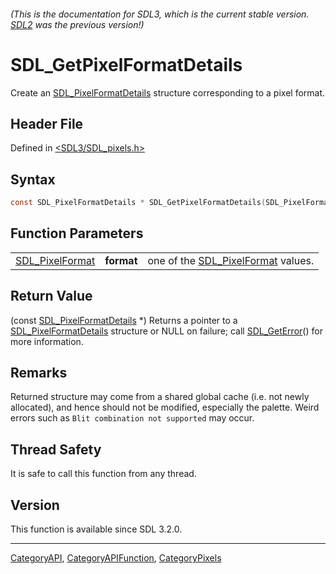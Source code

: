 ###### (This is the documentation for SDL3, which is the current stable version. [SDL2](https://wiki.libsdl.org/SDL2/) was the previous version!)
# SDL_GetPixelFormatDetails

Create an [SDL_PixelFormatDetails](SDL_PixelFormatDetails) structure corresponding to a pixel format.

## Header File

Defined in [<SDL3/SDL_pixels.h>](https://github.com/libsdl-org/SDL/blob/main/include/SDL3/SDL_pixels.h)

## Syntax

```c
const SDL_PixelFormatDetails * SDL_GetPixelFormatDetails(SDL_PixelFormat format);
```

## Function Parameters

|                                    |            |                                                       |
| ---------------------------------- | ---------- | ----------------------------------------------------- |
| [SDL_PixelFormat](SDL_PixelFormat) | **format** | one of the [SDL_PixelFormat](SDL_PixelFormat) values. |

## Return Value

(const [SDL_PixelFormatDetails](SDL_PixelFormatDetails) *) Returns a
pointer to a [SDL_PixelFormatDetails](SDL_PixelFormatDetails) structure or
NULL on failure; call [SDL_GetError](SDL_GetError)() for more information.

## Remarks

Returned structure may come from a shared global cache (i.e. not newly
allocated), and hence should not be modified, especially the palette. Weird
errors such as `Blit combination not supported` may occur.

## Thread Safety

It is safe to call this function from any thread.

## Version

This function is available since SDL 3.2.0.

----
[CategoryAPI](CategoryAPI), [CategoryAPIFunction](CategoryAPIFunction), [CategoryPixels](CategoryPixels)

